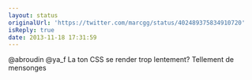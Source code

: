 ```yaml
---
layout: status
originalUrl: 'https://twitter.com/marcgg/status/402489375834910720'
isReply: true
date: 2013-11-18 17:31:59
---
```


@abroudin @ya_f La ton CSS se render trop lentement? Tellement de mensonges
